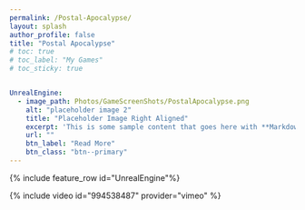 ```yaml
---
permalink: /Postal-Apocalypse/
layout: splash
author_profile: false
title: "Postal Apocalypse"
# toc: true
# toc_label: "My Games"
# toc_sticky: true


UnrealEngine:
  - image_path: Photos/GameScreenShots/PostalApocalypse.png
    alt: "placeholder image 2"
    title: "Placeholder Image Right Aligned"
    excerpt: 'This is some sample content that goes here with **Markdown** formatting. Right aligned with `type="right"` lets go'
    url: ""
    btn_label: "Read More"
    btn_class: "btn--primary"
---
```


{% include feature_row id="UnrealEngine"%} 


{% include video id="994538487" provider="vimeo" %}





